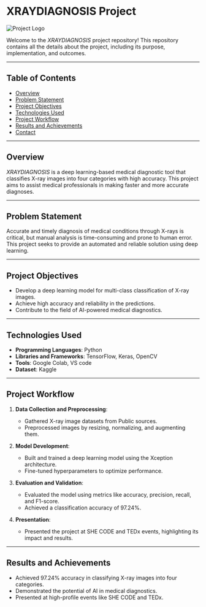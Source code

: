 # XRAYDIAGNOSIS Project

![Project Logo](path/to/logo.png)

Welcome to the *XRAYDIAGNOSIS* project repository! This repository contains all the details about the project, including its purpose, implementation, and outcomes.

---

## Table of Contents
- [Overview](#overview)
- [Problem Statement](#problem-statement)
- [Project Objectives](#project-objectives)
- [Technologies Used](#technologies-used)
- [Project Workflow](#project-workflow)
- [Results and Achievements](#results-and-achievements)
- [Contact](#contact)

---

## Overview
*XRAYDIAGNOSIS* is a deep learning-based medical diagnostic tool that classifies X-ray images into four categories with high accuracy. This project aims to assist medical professionals in making faster and more accurate diagnoses.

---

## Problem Statement
Accurate and timely diagnosis of medical conditions through X-rays is critical, but manual analysis is time-consuming and prone to human error. This project seeks to provide an automated and reliable solution using deep learning.

---

## Project Objectives
- Develop a deep learning model for multi-class classification of X-ray images.
- Achieve high accuracy and reliability in the predictions.
- Contribute to the field of AI-powered medical diagnostics.

---

## Technologies Used
- **Programming Languages**: Python
- **Libraries and Frameworks**: TensorFlow, Keras, OpenCV
- **Tools**: Google Colab, VS code
- **Dataset**: Kaggle

---

## Project Workflow
1. **Data Collection and Preprocessing**:
   - Gathered X-ray image datasets from Public sources.
   - Preprocessed images by resizing, normalizing, and augmenting them.

2. **Model Development**:
   - Built and trained a deep learning model using the Xception architecture.
   - Fine-tuned hyperparameters to optimize performance.

3. **Evaluation and Validation**:
   - Evaluated the model using metrics like accuracy, precision, recall, and F1-score.
   - Achieved a classification accuracy of 97.24%.

4. **Presentation**:
   - Presented the project at SHE CODE and TEDx events, highlighting its impact and results.

---

## Results and Achievements
- Achieved 97.24% accuracy in classifying X-ray images into four categories.
- Demonstrated the potential of AI in medical diagnostics.
- Presented at high-profile events like SHE CODE and TEDx.

